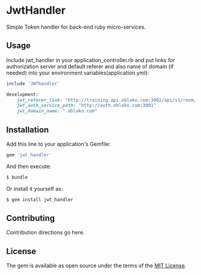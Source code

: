 # JwtHandler
Simple Token handler for back-end ruby micro-services.

## Usage
Include jwt_handler in your application_controller.rb and put links for authorization server and default referer and also name of domain (if needed) into your environment variables(application.yml):
```ruby
include 'JWThandler'
```

```ruby
development:
	jwt_referer_link: "http://training.api.oblako.com:3002/api/v1/room/1"
	jwt_auth_service_path: "http://auth.oblako.com:3001"
	jwt_domain_name: ".oblako.com"
```

## Installation
Add this line to your application's Gemfile:

```ruby
gem 'jwt_handler'
```

And then execute:
```bash
$ bundle
```

Or install it yourself as:
```bash
$ gem install jwt_handler
```

## Contributing
Contribution directions go here.

## License
The gem is available as open source under the terms of the [MIT License](http://opensource.org/licenses/MIT).
